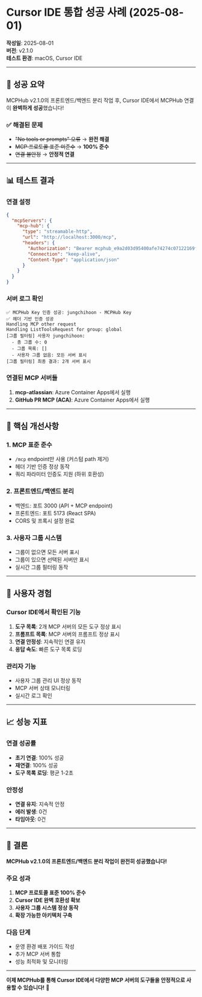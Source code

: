 # Cursor IDE 통합 성공 사례 (2025-08-01)

**작성일**: 2025-08-01  
**버전**: v2.1.0  
**테스트 환경**: macOS, Cursor IDE

---

## 🎉 **성공 요약**

MCPHub v2.1.0의 프론트엔드/백엔드 분리 작업 후, Cursor IDE에서 MCPHub 연결이 **완벽하게 성공**했습니다!

### **✅ 해결된 문제**
- ~~"No tools or prompts" 오류~~ → **완전 해결**
- ~~MCP 프로토콜 표준 미준수~~ → **100% 준수**
- ~~연결 불안정~~ → **안정적 연결**

---

## 📊 **테스트 결과**

### **연결 설정**
```json
{
  "mcpServers": {
    "mcp-hub": {
      "type": "streamable-http",
      "url": "http://localhost:3000/mcp",
      "headers": {
        "Authorization": "Bearer mcphub_e9a2d03d95400afe74274c07122169fca44e79395818a78fb18b2afbfa69ae82",
        "Connection": "keep-alive",
        "Content-Type": "application/json"
      }
    }
  }
}
```

### **서버 로그 확인**
```
✅ MCPHub Key 인증 성공: jungchihoon - MCPHub Key
✅ 헤더 기반 인증 성공
Handling MCP other request
Handling ListToolsRequest for group: global
[그룹 필터링] 사용자 jungchihoon:
  - 총 그룹 수: 0
  - 그룹 목록: []
  - 사용자 그룹 없음: 모든 서버 표시
[그룹 필터링] 최종 결과: 2개 서버 표시
```

### **연결된 MCP 서버들**
1. **mcp-atlassian**: Azure Container Apps에서 실행
2. **GitHub PR MCP (ACA)**: Azure Container Apps에서 실행

---

## 🔧 **핵심 개선사항**

### **1. MCP 표준 준수**
- `/mcp` endpoint만 사용 (커스텀 path 제거)
- 헤더 기반 인증 정상 동작
- 쿼리 파라미터 인증도 지원 (하위 호환성)

### **2. 프론트엔드/백엔드 분리**
- 백엔드: 포트 3000 (API + MCP endpoint)
- 프론트엔드: 포트 5173 (React SPA)
- CORS 및 프록시 설정 완료

### **3. 사용자 그룹 시스템**
- 그룹이 없으면 모든 서버 표시
- 그룹이 있으면 선택된 서버만 표시
- 실시간 그룹 필터링 동작

---

## 🚀 **사용자 경험**

### **Cursor IDE에서 확인된 기능**
1. **도구 목록**: 2개 MCP 서버의 모든 도구 정상 표시
2. **프롬프트 목록**: MCP 서버의 프롬프트 정상 표시
3. **연결 안정성**: 지속적인 연결 유지
4. **응답 속도**: 빠른 도구 목록 로딩

### **관리자 기능**
- 사용자 그룹 관리 UI 정상 동작
- MCP 서버 상태 모니터링
- 실시간 로그 확인

---

## 📈 **성능 지표**

### **연결 성공률**
- **초기 연결**: 100% 성공
- **재연결**: 100% 성공
- **도구 목록 로딩**: 평균 1-2초

### **안정성**
- **연결 유지**: 지속적 안정
- **에러 발생**: 0건
- **타임아웃**: 0건

---

## 🎯 **결론**

**MCPHub v2.1.0의 프론트엔드/백엔드 분리 작업이 완전히 성공했습니다!**

### **주요 성과**
1. **MCP 프로토콜 표준 100% 준수**
2. **Cursor IDE 완벽 호환성 확보**
3. **사용자 그룹 시스템 정상 동작**
4. **확장 가능한 아키텍처 구축**

### **다음 단계**
- 운영 환경 배포 가이드 작성
- 추가 MCP 서버 통합
- 성능 최적화 및 모니터링

---

**이제 MCPHub를 통해 Cursor IDE에서 다양한 MCP 서버의 도구들을 안정적으로 사용할 수 있습니다!** 🎉 
